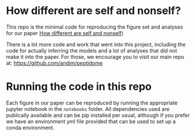 # How different are self and nonself?
This repo is the minimal code for reproducing the figure set and analyses for our paper   [How different are self and nonself](https://arxiv.org/abs/2212.12049))

There is a lot more code and work that went into this project, including the code for actually inferring the models and a lot of analyses that did not make it into the paper. For those, we encourage you to visit our main repo at: https://github.com/andim/peptidome 

# Running the code in this repo
Each figure in our paper can be reproduced by running the appropriate jupyter notebook in the `notebooks` folder. All dependencies used are publically available and can be pip installed per usual, although if you prefer we have an environment yml file provided that can be used to set up a conda environment.



